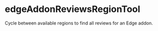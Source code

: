 # edgeAddonReviewsRegionTool
Cycle between available regions to find all reviews for an Edge addon. 
